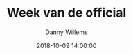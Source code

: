 ---
layout: album
title:  Week van de official
description: Onze Youth Officials aan het werk tijdens de wedstrijd tussen Basket Lummen G12 C en BBC Lions Kambergen Zelem-Halen G12A.
date: 2018-10-09 14:00:00
cover: /albums/2018-10-09-week-van-de-official/thumbnails/S0355266.jpg
author: Danny Willems
pagination: 
  enabled: true
  images: true
  imageLayout: image
  itemsPerPage: 64
---